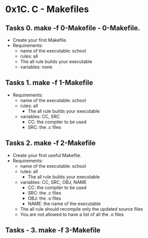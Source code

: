 # 0x1C. C - Makefiles

## Tasks 0. make -f 0-Makefile  - 0-Makefile.
- Create your first Makefile.
- Requirements:
	* name of the executable: school
	* rules: all
	* The all rule builds your executable
	* variables: none

## Tasks 1. make -f 1-Makefile
- Requirements:
	- name of the executable: school
	- rules: all
		+ The all rule builds your executable
	- variables: CC, SRC
		+ CC: the compiler to be used
		+ SRC: the .c files

## Tasks 2. make -f 2-Makefile
- Create your first useful Makefile.
- Requirements:
	- name of the executable: school
	- rules: all
		+ The all rule builds your executable
	- variables: CC, SRC, OBJ, NAME
		+ CC: the compiler to be used
		+ SRC: the .c files
		+ OBJ: the .o files
		+ NAME: the name of the executable
	- The all rule should recompile only the updated source files
	- You are not allowed to have a list of all the .o files

## Tasks - 3. make -f 3-Makefile
